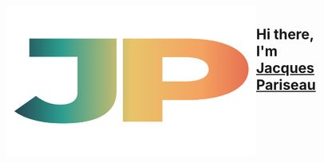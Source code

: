 <div style="display:flex; max-height:300px">
<img src="./img/devlogo.png">
<h1> Hi there, I'm <a href="https://j-par.com">Jacques Pariseau</a></h1>
</div>
<!--
**jacqueschuis/jacqueschuis** is a ✨ _special_ ✨ repository because its `README.md` (this file) appears on your GitHub profile.

Here are some ideas to get you started:

- 🔭 I’m currently working on ...
- 🌱 I’m currently learning ...
- 👯 I’m looking to collaborate on ...
- 🤔 I’m looking for help with ...
- 💬 Ask me about ...
- 📫 How to reach me: ...
- 😄 Pronouns: ...
- ⚡ Fun fact: ...
-->
